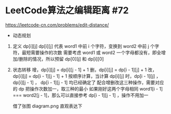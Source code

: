 # LeetCode算法之编辑距离 #72
https://leetcode-cn.com/problems/edit-distance/

- 动态规划

1. 定义 dp[i][j]
    dp[i][j] 代表 word1 中前 i 个字符，变换到 word2 中前 j 个字符，最短需要操作的次数
    需要考虑 word1 或 word2 一个字母都没有，即全增加/删除的情况，所以预留 dp[0][j] 和 dp[i][0]

2. 状态转移
    增，dp[i][j] = dp[i][j - 1] + 1
    删，dp[i][j] = dp[i - 1][j] + 1
    改，dp[i][j] = dp[i - 1][j - 1] + 1
    按顺序计算，当计算 dp[i][j] 时，dp[i - 1][j] ， dp[i][j - 1] ， dp[i - 1][j - 1] 均已经确定了
    配合增删改这三种操作，需要对应的 dp 把操作次数加一，取三种的最小
 如果刚好这两个字母相同 word1[i - 1] === word2[j - 1]，那么可以直接参考 dp[i - 1][j - 1] ，操作不用加一

    借了张图 diagram.png 直观表达下